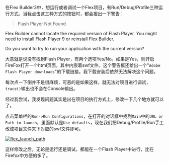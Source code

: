 

在Flex
Builder3中，想运行或者调试一个Flex项目，有Run/Debug/Profile三种运行方式。当我点击这三种方式的按钮时，都会报出一下警告：

> Flash Player Not Found

Flex Builder cannot locate the required version of Flash Player. You might
need to install Flash Player 9 or reinstall Flex Builder.

Do you want to try to run your application with the current version?

大意就是说没有找到Flash
Player，有两个选项Yes/No。如果是Yes，则开启FireFox打开一个html页面，其中内嵌着swf文件。这个警告框还给出一个"`Adobe
Flash Player downloads`"的下载链接。我下载安装后依然无法解决这个问题。

每次点一下倒并不是很麻烦，可恶的是如果这样，就无法对项目进行调试，`trace()`输出也不会在Console输出。

经过我尝试，我发现问题其实是出在项目的执行方式上，修改一下几个地方就可以了。

点击菜单栏的`Run->Run Configurations`，在打开的对话框中找到`Main`中的`URL or Path to
launch`，里面默认是`Use defaults`，现在我们把Debug/Profile/Run手工改成项目文件夹下对应的swf文件即可。

[![flex_launch_path](https://e25ba8-log4d-c.dijingchao.com/upload_dropbox/200911/flex_launch_path.jpg)](../../static/images/upload_dropbox/200911/flex_launch_path.jpg)

这样修改之后，无论是运行还是调试，都能在一个Flash Player中进行，比在Firefox中方便的多了。


